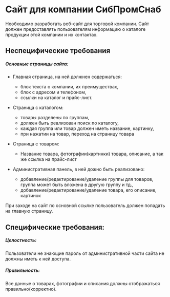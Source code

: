 # Сайт для компании СибПромСнаб

Необходимо разработать веб-сайт для торговой компании. Сайт должен предоставлять пользователям информацию о каталоге продукции этой компании и их контактах.

## Неспецифические требования 

##### Основные страницы сайта:
- Главная страница, на ней должнен содержаться:
  - блок текста о компании, их преимуществах,
  - блок с адресом и телефоном,
  - ссылки на каталог и прайс-лист.
  
- Страница с каталогом:
  - товары разделены по группам,
  - должен быть реализован поиск по каталогу,
  - каждая группа или товар должен иметь название, картинку,
  - при нажатии на товар, переход на страницу товара
 
- Страница с товаром:
   - Название товара, фотографии(картинки) товара, описание, а так же ссылка на прайс-лист

- Административная панель, в ней дожно быть реализовано:
  - добавление/редактирование/удаление группы для товаров, группа может быть вложена в другую группу и тд.,
  - добавление/редактирование/удаление товара, его описание, картинок
 

При заходе на сайт по основной ссылке пользователь должен попадать на главную страницу.

## Специфические требования:

##### Целостность:
Пользователи не знающие пароль от административной части сайта не должны иметь к ней доступа.

##### Правильность:
Все данные о товарах, фотографии и описания должны отображаться правильно(корректно).
